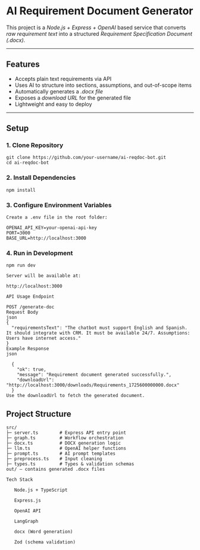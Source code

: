 # AI Requirement Document Generator

  This project is a *Node.js + Express + OpenAI* based service that converts *raw requirement text* into a structured *Requirement Specification Document (.docx)*.
  
  ---

## Features
  - Accepts plain text requirements via API  
  - Uses AI to structure into sections, assumptions, and out-of-scope items  
  - Automatically generates a *.docx file*  
  - Exposes a *download URL* for the generated file  
  - Lightweight and easy to deploy  
  
  ---

## Setup

  ### 1. Clone Repository
  
    git clone https://github.com/your-username/ai-reqdoc-bot.git
    cd ai-reqdoc-bot
  
  ### 2. Install Dependencies
  
    npm install
  
  ### 3. Configure Environment Variables
  
    Create a .env file in the root folder:
    
    OPENAI_API_KEY=your-openai-api-key
    PORT=3000
    BASE_URL=http://localhost:3000
  
  ### 4. Run in Development
  
    npm run dev
    
    Server will be available at:
    
    http://localhost:3000
    
    API Usage Endpoint
    
    POST /generate-doc
    Request Body
    json
    {
      "requirementsText": "The chatbot must support English and Spanish. It should integrate with CRM. It must be available 24/7. Assumptions: Users have internet access."
    }
    Example Response
    json
    
      {
        "ok": true,
        "message": "Requirement document generated successfully.",
        "downloadUrl": "http://localhost:3000/downloads/Requirements_1725600000000.docx"
      }
    Use the downloadUrl to fetch the generated document.
  
  ## Project Structure
  
    src/
    ├─ server.ts        # Express API entry point
    ├─ graph.ts         # Workflow orchestration
    ├─ docx.ts          # DOCX generation logic
    ├─ llm.ts           # OpenAI helper functions
    ├─ prompt.ts        # AI prompt templates
    ├─ preprocess.ts    # Input cleaning
    ├─ types.ts         # Types & validation schemas
    out/ – contains generated .docx files
  
    Tech Stack
    
       Node.js + TypeScript
  
       Express.js
  
       OpenAI API
  
       LangGraph
  
       docx (Word generation)
  
       Zod (schema validation)
